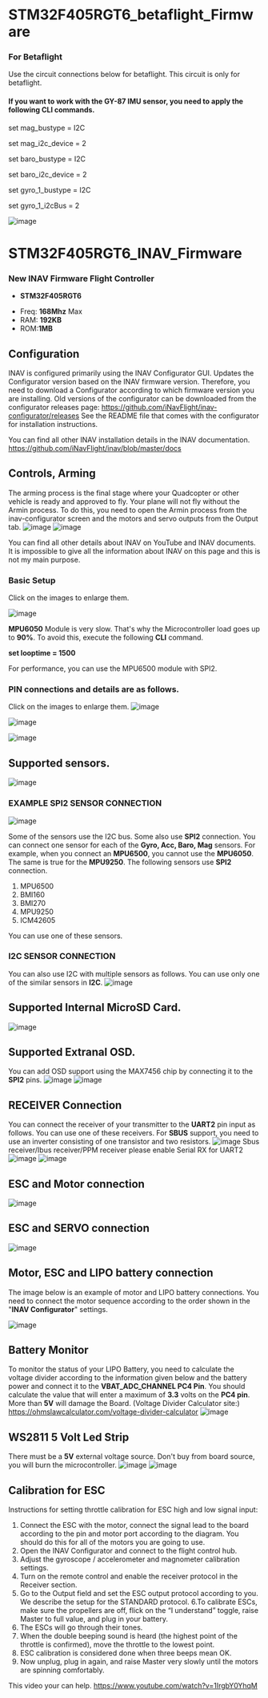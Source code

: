 # STM32F405RGT6_betaflight_Firmware
### For Betaflight
Use the circuit connections below for betaflight. This circuit is only for betaflight.

#### If you want to work with the GY-87 IMU sensor, you need to apply the following CLI commands.


set mag_bustype = I2C

set mag_i2c_device = 2

set baro_bustype = I2C

set baro_i2c_device = 2

set gyro_1_bustype = I2C

set gyro_1_i2cBus = 2


![image](img/stm32f405rgt6.png)


# STM32F405RGT6_INAV_Firmware
### New INAV Firmware Flight Controller

- **STM32F405RGT6**
+ Freq: **168Mhz** Max
+ RAM: **192KB**
+ ROM:**1MB**

## Configuration
INAV is configured primarily using the INAV Configurator GUI. Updates the Configurator version based on the INAV firmware version. Therefore, you need to download a Configurator according to which firmware version you are installing.
Old versions of the configurator can be downloaded from the configurator releases page: https://github.com/iNavFlight/inav-configurator/releases See the README file that comes with the configurator for installation instructions.

You can find all other INAV installation details in the INAV documentation. https://github.com/iNavFlight/inav/blob/master/docs

## Controls, Arming
The arming process is the final stage where your Quadcopter or other vehicle is ready and approved to fly. Your plane will not fly without the Armin process. To do this, you need to open the Armin process from the inav-configurator screen and the motors and servo outputs from the Output tab.
![image](img/arming.png)
![image](img/output.png)

You can find all other details about INAV on YouTube and INAV documents. It is impossible to give all the information about INAV on this page and this is not my main purpose.
### Basic Setup
Click on the images to enlarge them.

![image](img/basic.png)



**MPU6050** Module is very slow. That's why the Microcontroller load goes up to **90%**. To avoid this, execute the following **CLI** command. 

**set looptime = 1500**

For performance, you can use the MPU6500 module with SPI2.
### PIN connections and details are as follows.
Click on the images to enlarge them.
![image](img/pinout.png)

![image](https://user-images.githubusercontent.com/19993109/139479938-a1166d41-17c8-41a2-8903-195406ecd020.png)


![image](img/flight.png)
## Supported sensors.
![image](img/sensor.png)

### EXAMPLE SPI2 SENSOR CONNECTION
![image](img/spi.png)

Some of the sensors use the I2C bus. Some also use **SPI2** connection. You can connect one sensor for each of the **Gyro, Acc, Baro, Mag** sensors. For example, when you connect an **MPU6500**, you cannot use the **MPU6050**. The same is true for the **MPU9250**.
The following sensors use **SPI2** connection.

1. MPU6500
2. BMI160
3. BMI270
4. MPU9250
5. ICM42605

You can use one of these sensors.

### I2C SENSOR CONNECTION
You can also use I2C with multiple sensors as follows. You can use only one of the similar sensors in **I2C**.
![image](img/i2c.png)

## Supported Internal MicroSD Card.
![image](img/microsd.png)

## Supported Extranal OSD.
You can add OSD support using the MAX7456 chip by connecting it to the **SPI2** pins.
![image](img/max1.png)
![image](img/max2.png)

## RECEIVER Connection
You can connect the receiver of your transmitter to the **UART2** pin input as follows. You can use one of these receivers. For **SBUS** support, you need to use an inverter consisting of one transistor and two resistors.
![image](img/receiver.png)
Sbus receiver/Ibus receiver/PPM receiver please enable Serial RX for UART2
![image](img/ports.png)
![image](img/gps.png)

## ESC and Motor connection

![image](img/motor_esc.png)

## ESC and SERVO connection
![image](img/servo_esc.png)
## Motor, ESC and LIPO battery connection
The image below is an example of motor and LIPO battery connections. You need to connect the motor sequence according to the order shown in the "**INAV Configurator**" settings.

![image](img/battery_esc.png)

## Battery Monitor
To monitor the status of your LIPO Battery, you need to calculate the voltage divider according to the information given below and the battery power and connect it to the **VBAT_ADC_CHANNEL PC4 Pin**.
You should calculate the value that will enter a maximum of **3.3** volts on the **PC4 pin**. More than **5V** will damage the Board.
(Voltage Divider Calculator site:) https://ohmslawcalculator.com/voltage-divider-calculator
![image](img/voltage.png)

## WS2811 5 Volt Led Strip
There must be a **5V** external voltage source. Don't buy from board source, you will burn the microcontroller.
![image](img/led1.png)
![image](img/led2.png)

## Calibration for ESC
Instructions for setting throttle calibration for ESC high and low signal input:
1. Connect the ESC with the motor, connect the signal lead to the board according to the pin and motor port according to the diagram. You should do this for all of the motors you are going to use.
2. Open the INAV Configurator and connect to the flight control hub.
3. Adjust the gyroscope / accelerometer and magnometer calibration settings.
4. Turn on the remote control and enable the receiver protocol in the Receiver section. 
5. Go to the Output field and set the ESC output protocol according to you. We describe the setup for the STANDARD protocol.
6.To calibrate ESCs, make sure the propellers are off, flick on the “I understand” toggle, raise Master to full value, and plug in your battery.
7. The ESCs will go through their tones.
8. When the double beeping sound is heard (the highest point of the throttle is confirmed), move the throttle to the lowest point.
9. ESC calibration is considered done when three beeps mean OK.
10. Now unplug, plug in again, and raise Master very slowly until the motors are spinning comfortably.

This video your can help. https://www.youtube.com/watch?v=1IrgbY0YhqM








